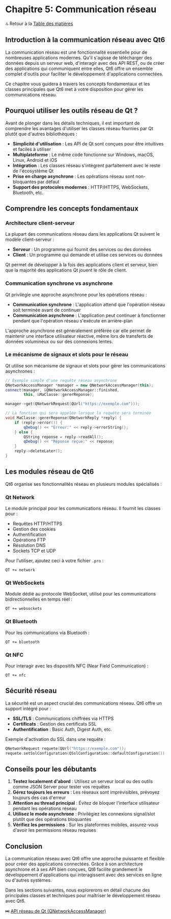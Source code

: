 # Chapitre 5: Communication réseau

🔝 Retour à la [Table des matières](/SOMMAIRE.md)

## Introduction à la communication réseau avec Qt6

La communication réseau est une fonctionnalité essentielle pour de nombreuses applications modernes. Qu'il s'agisse de télécharger des données depuis un serveur web, d'interagir avec des API REST, ou de créer des applications qui communiquent entre elles, Qt6 offre un ensemble complet d'outils pour faciliter le développement d'applications connectées.

Ce chapitre vous guidera à travers les concepts fondamentaux et les classes principales que Qt6 met à votre disposition pour gérer les communications réseau.

## Pourquoi utiliser les outils réseau de Qt ?

Avant de plonger dans les détails techniques, il est important de comprendre les avantages d'utiliser les classes réseau fournies par Qt plutôt que d'autres bibliothèques :

- **Simplicité d'utilisation** : Les API de Qt sont conçues pour être intuitives et faciles à utiliser
- **Multiplateforme** : Le même code fonctionne sur Windows, macOS, Linux, Android et iOS
- **Intégration** : Les classes réseau s'intègrent parfaitement avec le reste de l'écosystème Qt
- **Prise en charge asynchrone** : Les opérations réseau sont non-bloquantes par défaut
- **Support des protocoles modernes** : HTTP/HTTPS, WebSockets, Bluetooth, etc.

## Comprendre les concepts fondamentaux

### Architecture client-serveur

La plupart des communications réseau dans les applications Qt suivent le modèle client-serveur :

- **Serveur** : Un programme qui fournit des services ou des données
- **Client** : Un programme qui demande et utilise ces services ou données

Qt permet de développer à la fois des applications client et serveur, bien que la majorité des applications Qt jouent le rôle de client.

### Communication synchrone vs asynchrone

Qt privilégie une approche asynchrone pour les opérations réseau :

- **Communication synchrone** : L'application attend que l'opération réseau soit terminée avant de continuer
- **Communication asynchrone** : L'application peut continuer à fonctionner pendant que l'opération réseau s'exécute en arrière-plan

L'approche asynchrone est généralement préférée car elle permet de maintenir une interface utilisateur réactive, même lors de transferts de données volumineux ou sur des connexions lentes.

### Le mécanisme de signaux et slots pour le réseau

Qt utilise son mécanisme de signaux et slots pour gérer les communications asynchrones :

```cpp
// Exemple simple d'une requête réseau asynchrone
QNetworkAccessManager *manager = new QNetworkAccessManager(this);
connect(manager, &QNetworkAccessManager::finished,
        this, &MaClasse::gererReponse);

manager->get(QNetworkRequest(QUrl("https://exemple.com")));

// La fonction qui sera appelée lorsque la requête sera terminée
void MaClasse::gererReponse(QNetworkReply *reply) {
    if (reply->error()) {
        qDebug() << "Erreur:" << reply->errorString();
    } else {
        QString reponse = reply->readAll();
        qDebug() << "Réponse reçue:" << reponse;
    }
    reply->deleteLater();
}
```

## Les modules réseau de Qt6

Qt6 organise ses fonctionnalités réseau en plusieurs modules spécialisés :

### Qt Network

Le module principal pour les communications réseau. Il fournit les classes pour :
- Requêtes HTTP/HTTPS
- Gestion des cookies
- Authentification
- Opérations FTP
- Résolution DNS
- Sockets TCP et UDP

Pour l'utiliser, ajoutez ceci à votre fichier `.pro` :
```
QT += network
```

### Qt WebSockets

Module dédié au protocole WebSocket, utilisé pour les communications bidirectionnelles en temps réel :
```
QT += websockets
```

### Qt Bluetooth

Pour les communications via Bluetooth :
```
QT += bluetooth
```

### Qt NFC

Pour interagir avec les dispositifs NFC (Near Field Communication) :
```
QT += nfc
```

## Sécurité réseau

La sécurité est un aspect crucial des communications réseau. Qt6 offre un support intégré pour :

- **SSL/TLS** : Communications chiffrées via HTTPS
- **Certificats** : Gestion des certificats SSL
- **Authentification** : Basic Auth, Digest Auth, etc.

Exemple d'activation du SSL dans une requête :

```cpp
QNetworkRequest requete(QUrl("https://exemple.com"));
requete.setSslConfiguration(QSslConfiguration::defaultConfiguration());
```

## Conseils pour les débutants

1. **Testez localement d'abord** : Utilisez un serveur local ou des outils comme JSON Server pour tester vos requêtes
2. **Gérez toujours les erreurs** : Les réseaux sont imprévisibles, prévoyez toujours des cas d'erreur
3. **Attention au thread principal** : Évitez de bloquer l'interface utilisateur pendant les opérations réseau
4. **Utilisez le mode asynchrone** : Privilégiez les connexions signal/slot plutôt que des opérations bloquantes
5. **Vérifiez les permissions** : Sur les plateformes mobiles, assurez-vous d'avoir les permissions réseau requises

## Conclusion

La communication réseau avec Qt6 offre une approche puissante et flexible pour créer des applications connectées. Grâce à son architecture asynchrone et à ses API bien conçues, Qt6 facilite grandement le développement d'applications qui interagissent avec des services en ligne ou d'autres systèmes.

Dans les sections suivantes, nous explorerons en détail chacune des principales classes et techniques pour maîtriser le développement réseau avec Qt6.

⏭️ [API réseau de Qt (QNetworkAccessManager)](/05-communication-reseau/01-api-reseau-de-qt-qnetworkaccessmanager.md)
